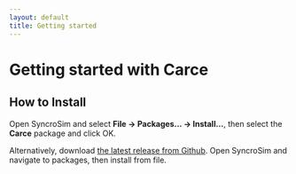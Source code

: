 ```yaml
---
layout: default
title: Getting started
---
```


# Getting started with **Carce**

## How to Install

Open SyncroSim and select **File -> Packages… -> Install…**, then select the **Carce** package and click OK.

Alternatively, download [the latest release from Github](https://github.com/ApexRMS/carce/releases/). Open SyncroSim and navigate to packages, then install from file.
